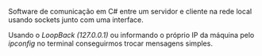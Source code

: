 Software de comunicação em C# entre um servidor e cliente na rede local usando sockets junto com uma interface.

Usando o *LoopBack (127.0.0.1)* ou informando o próprio IP da máquina pelo *ipconfig* no terminal conseguirmos trocar mensagens simples.
